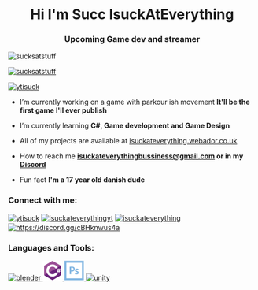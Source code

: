 <h1 align="center">Hi I'm Succ IsuckAtEverything</h1>
<h3 align="center">Upcoming Game dev and streamer</h3>

<p align="left"> <img src="https://komarev.com/ghpvc/?username=sucksatstuff&label=Profile%20views&color=0e75b6&style=flat" alt="sucksatstuff" /> </p>

<p align="left"> <a href="https://github.com/ryo-ma/github-profile-trophy"><img src="https://github-profile-trophy.vercel.app/?username=sucksatstuff" alt="sucksatstuff" /></a> </p>

<p align="left"> <a href="https://twitter.com/ytisuck" target="blank"><img src="https://img.shields.io/twitter/follow/ytisuck?logo=twitter&style=for-the-badge" alt="ytisuck" /></a> </p>

- I’m currently working on a game with parkour ish movement **It'll be the first game I'll ever publish**

- I’m currently learning **C#, Game development and Game Design**

- All of my projects are available at [isuckateverything.webador.co.uk](isuckateverything.webador.co.uk)

- How to reach me **isuckateverythingbussiness@gmail.com or in my [Discord](https://discord.gg/cBHknwus4a)**

- Fun fact **I'm a 17 year old danish dude**

<h3 align="left">Connect with me:</h3>
<p align="left">
<a href="https://twitter.com/ytisuck" target="blank"><img align="center" src="https://raw.githubusercontent.com/rahuldkjain/github-profile-readme-generator/master/src/images/icons/Social/twitter.svg" alt="ytisuck" height="30" width="40" /></a>
<a href="https://instagram.com/isuckateverythingyt" target="blank"><img align="center" src="https://raw.githubusercontent.com/rahuldkjain/github-profile-readme-generator/master/src/images/icons/Social/instagram.svg" alt="isuckateverythingyt" height="30" width="40" /></a>
<a href="https://www.youtube.com/c/isuckateverything" target="blank"><img align="center" src="https://raw.githubusercontent.com/rahuldkjain/github-profile-readme-generator/master/src/images/icons/Social/youtube.svg" alt="isuckateverything" height="30" width="40" /></a>
<a href="https://discord.gg/https://discord.gg/cBHknwus4a" target="blank"><img align="center" src="https://raw.githubusercontent.com/rahuldkjain/github-profile-readme-generator/master/src/images/icons/Social/discord.svg" alt="https://discord.gg/cBHknwus4a" height="30" width="40" /></a>
</p>

<h3 align="left">Languages and Tools:</h3>
<p align="left"> <a href="https://www.blender.org/" target="_blank" rel="noreferrer"> <img src="https://download.blender.org/branding/community/blender_community_badge_white.svg" alt="blender" width="40" height="40"/> </a> <a href="https://www.w3schools.com/cs/" target="_blank" rel="noreferrer"> <img src="https://raw.githubusercontent.com/devicons/devicon/master/icons/csharp/csharp-original.svg" alt="csharp" width="40" height="40"/> </a> <a href="https://www.photoshop.com/en" target="_blank" rel="noreferrer"> <img src="https://raw.githubusercontent.com/devicons/devicon/master/icons/photoshop/photoshop-line.svg" alt="photoshop" width="40" height="40"/> </a> <a href="https://unity.com/" target="_blank" rel="noreferrer"> <img src="https://www.vectorlogo.zone/logos/unity3d/unity3d-icon.svg" alt="unity" width="40" height="40"/> </a> </p>
